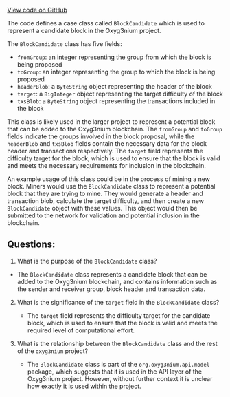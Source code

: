 [View code on GitHub](https://github.com/oxyg3nium/oxyg3nium/api/src/main/scala/org/oxyg3nium/api/model/BlockCandidate.scala)

The code defines a case class called `BlockCandidate` which is used to represent a candidate block in the Oxyg3nium project. 

The `BlockCandidate` class has five fields:
- `fromGroup`: an integer representing the group from which the block is being proposed
- `toGroup`: an integer representing the group to which the block is being proposed
- `headerBlob`: a `ByteString` object representing the header of the block
- `target`: a `BigInteger` object representing the target difficulty of the block
- `txsBlob`: a `ByteString` object representing the transactions included in the block

This class is likely used in the larger project to represent a potential block that can be added to the Oxyg3nium blockchain. The `fromGroup` and `toGroup` fields indicate the groups involved in the block proposal, while the `headerBlob` and `txsBlob` fields contain the necessary data for the block header and transactions respectively. The `target` field represents the difficulty target for the block, which is used to ensure that the block is valid and meets the necessary requirements for inclusion in the blockchain.

An example usage of this class could be in the process of mining a new block. Miners would use the `BlockCandidate` class to represent a potential block that they are trying to mine. They would generate a header and transaction blob, calculate the target difficulty, and then create a new `BlockCandidate` object with these values. This object would then be submitted to the network for validation and potential inclusion in the blockchain.
## Questions: 
 1. What is the purpose of the `BlockCandidate` class?
   - The `BlockCandidate` class represents a candidate block that can be added to the Oxyg3nium blockchain, and contains information such as the sender and receiver group, block header and transaction data.

2. What is the significance of the `target` field in the `BlockCandidate` class?
   - The `target` field represents the difficulty target for the candidate block, which is used to ensure that the block is valid and meets the required level of computational effort.

3. What is the relationship between the `BlockCandidate` class and the rest of the `oxyg3nium` project?
   - The `BlockCandidate` class is part of the `org.oxyg3nium.api.model` package, which suggests that it is used in the API layer of the Oxyg3nium project. However, without further context it is unclear how exactly it is used within the project.